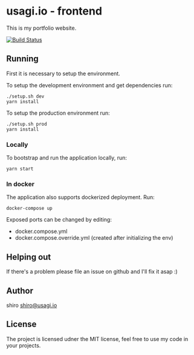 # usagi.io - frontend

This is my portfolio website.


[![Build Status](https://travis-ci.com/shiro/usagi.io-frontend.svg?branch=master)](https://travis-ci.com/shiro/usagi.io-frontend)

## Running

First it is necessary to setup the environment.  

To setup the development environment and get dependencies run:

```
./setup.sh dev
yarn install
```

To setup the production environment run:

```
./setup.sh prod
yarn install
```

### Locally
To bootstrap and run the application locally, run:

```
yarn start
```

### In docker

The application also supports dockerized deployment. Run:

```
docker-compose up
```

Exposed ports can be changed by editing:

- docker.compose.yml
- docker.compose.override.yml (created after initializing the env)

## Helping out

If there's a problem please file an issue on github and I'll fix it asap :)

## Author

shiro <shiro@usagi.io>

## License

The project is licensed udner the MIT license, feel free to use my code in your
projects.
